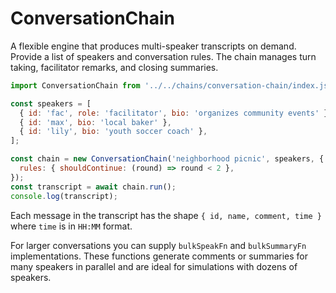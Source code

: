 # ConversationChain

A flexible engine that produces multi-speaker transcripts on demand. Provide a list of speakers and conversation rules. The chain manages turn taking, facilitator remarks, and closing summaries.

```javascript
import ConversationChain from '../../chains/conversation-chain/index.js';

const speakers = [
  { id: 'fac', role: 'facilitator', bio: 'organizes community events' },
  { id: 'max', bio: 'local baker' },
  { id: 'lily', bio: 'youth soccer coach' },
];

const chain = new ConversationChain('neighborhood picnic', speakers, {
  rules: { shouldContinue: (round) => round < 2 },
});
const transcript = await chain.run();
console.log(transcript);
```

Each message in the transcript has the shape `{ id, name, comment, time }` where
`time` is in `HH:MM` format.

For larger conversations you can supply `bulkSpeakFn` and `bulkSummaryFn` implementations. These functions
generate comments or summaries for many speakers in parallel and are ideal for simulations with dozens of speakers.
